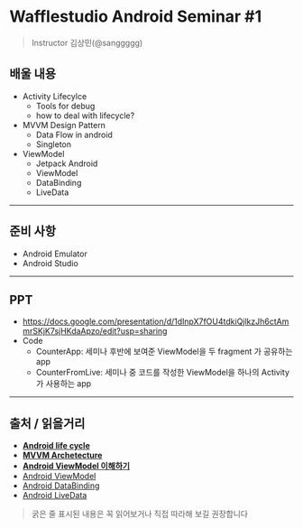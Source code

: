# Wafflestudio Android Seminar #1

> Instructor 김상민(@sanggggg)

## 배울 내용

- Activity Lifecylce
  - Tools for debug
  - how to deal with lifecycle?
- MVVM Design Pattern
  - Data Flow in android
  - Singleton
- ViewModel
  - Jetpack Android
  - ViewModel
  - DataBinding
  - LiveData

---

## 준비 사항

- Android Emulator
- Android Studio

---

## PPT

- https://docs.google.com/presentation/d/1dlnpX7fOU4tdkiQjlkzJh6ctAmmrSKjK7sjHKdaApzo/edit?usp=sharing
- Code
  - CounterApp: 세미나 후반에 보여준 ViewModel을 두 fragment 가 공유하는 app
  - CounterFromLive: 세미나 중 코드를 작성한 ViewModel을 하나의 Activity가 사용하는 app

---

## 출처 / 읽을거리

- **[Android life cycle](https://developer.android.com/topic/libraries/architecture/lifecycle?hl=ko)**
- **[MVVM Archetecture](https://velog.io/@k7120792/Model-View-ViewModel-Pattern)**
- **[Android ViewModel 이해하기](https://medium.com/@jungil.han/%EC%95%84%ED%82%A4%ED%85%8D%EC%B2%98-%EC%BB%B4%ED%8F%AC%EB%84%8C%ED%8A%B8-viewmodel-%EC%9D%B4%ED%95%B4%ED%95%98%EA%B8%B0-2e4d136d28d2)**
- [Android ViewModel](https://developer.android.com/topic/libraries/architecture/viewmodel?hl=ko)
- [Android DataBinding](https://velog.io/@jojo_devstory/Android-Databinding%EC%9D%84-%EC%95%8C%EC%95%84%EB%B3%B4%EC%9E%90)
- [Android LiveData](https://developer.android.com/topic/libraries/architecture/livedata?hl=ko)

> 굵은 줄 표시된 내용은 꼭 읽어보거나 직접 따라해 보길 권장합니다
